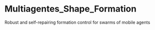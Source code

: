 # Multiagentes_Shape_Formation
Robust and self-repairing formation control for swarms of mobile agents
